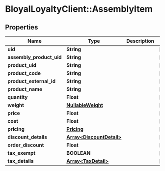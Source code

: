 # BloyalLoyaltyClient::AssemblyItem

## Properties
Name | Type | Description | Notes
------------ | ------------- | ------------- | -------------
**uid** | **String** |  | [optional] 
**assembly_product_uid** | **String** |  | [optional] 
**product_uid** | **String** |  | [optional] 
**product_code** | **String** |  | [optional] 
**product_external_id** | **String** |  | [optional] 
**product_name** | **String** |  | [optional] 
**quantity** | **Float** |  | [optional] 
**weight** | [**NullableWeight**](NullableWeight.md) |  | [optional] 
**price** | **Float** |  | [optional] 
**cost** | **Float** |  | [optional] 
**pricing** | [**Pricing**](Pricing.md) |  | [optional] 
**discount_details** | [**Array&lt;DiscountDetail&gt;**](DiscountDetail.md) |  | [optional] 
**order_discount** | **Float** |  | [optional] 
**tax_exempt** | **BOOLEAN** |  | [optional] 
**tax_details** | [**Array&lt;TaxDetail&gt;**](TaxDetail.md) |  | [optional] 

